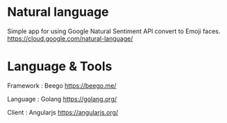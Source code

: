 Natural language 
=============
Simple app for using Google Natural Sentiment API convert to Emoji faces.
https://cloud.google.com/natural-language/

Language & Tools
=============
Framework : Beego
https://beego.me/

Language : Golang
https://golang.org/

Client : Angularjs
https://angularjs.org/
